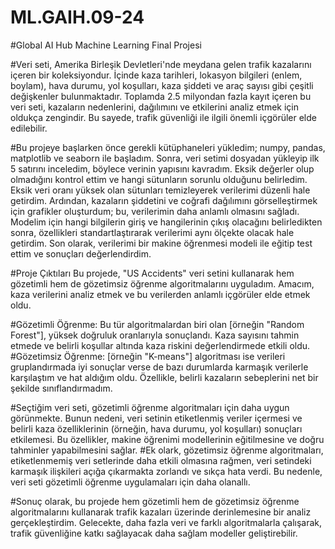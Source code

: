# ML.GAIH.09-24
#Global AI Hub Machine Learning Final Projesi

#Veri seti, Amerika Birleşik Devletleri'nde meydana gelen trafik kazalarını içeren bir koleksiyondur. İçinde kaza tarihleri, lokasyon bilgileri (enlem, boylam), hava durumu, yol koşulları, kaza şiddeti ve araç sayısı gibi çeşitli değişkenler bulunmaktadır. Toplamda 2.5 milyondan fazla kayıt içeren bu veri seti, kazaların nedenlerini, dağılımını ve etkilerini analiz etmek için oldukça zengindir. Bu sayede, trafik güvenliği ile ilgili önemli içgörüler elde edilebilir.

#Bu projeye başlarken önce gerekli kütüphaneleri yükledim; numpy, pandas, matplotlib ve seaborn ile başladım. Sonra, veri setimi dosyadan yükleyip ilk 5 satırını inceledim, böylece verinin yapısını kavradım. Eksik değerler olup olmadığını kontrol ettim ve hangi sütunların sorunlu olduğunu belirledim. Eksik veri oranı yüksek olan sütunları temizleyerek verilerimi düzenli hale getirdim. Ardından, kazaların şiddetini ve coğrafi dağılımını görselleştirmek için grafikler oluşturdum; bu, verilerimin daha anlamlı olmasını sağladı. Modelim için hangi bilgilerin giriş ve hangilerinin çıkış olacağını belirledikten sonra, özellikleri standartlaştırarak verilerimi aynı ölçekte olacak hale getirdim. Son olarak, verilerimi bir makine öğrenmesi modeli ile eğitip test ettim ve sonuçları değerlendirdim.

#Proje Çıktıları
Bu projede, "US Accidents" veri setini kullanarak hem gözetimli hem de gözetimsiz öğrenme algoritmalarını uyguladım. Amacım, kaza verilerini analiz etmek ve bu verilerden anlamlı içgörüler elde etmek oldu.

#Gözetimli Öğrenme: Bu tür algoritmalardan biri olan [örneğin "Random Forest"], yüksek doğruluk oranlarıyla sonuçlandı. Kaza sayısını tahmin etmede ve belirli koşullar altında kaza riskini değerlendirmede etkili oldu.
#Gözetimsiz Öğrenme: [örneğin "K-means"] algoritması ise verileri gruplandırmada iyi sonuçlar verse de bazı durumlarda karmaşık verilerle karşılaştım ve hat aldığım oldu. Özellikle, belirli kazaların sebeplerini net bir şekilde sınıflandırmadım.

#Seçtiğim veri seti, gözetimli öğrenme algoritmaları için daha uygun görünmekte. Bunun nedeni, veri setinin etiketlenmiş veriler içermesi ve belirli kaza özelliklerinin (örneğin, hava durumu, yol koşulları) sonuçları etkilemesi. Bu özellikler, makine öğrenimi modellerinin eğitilmesine ve doğru tahminler yapabilmesini sağlar.
#Ek olark, gözetimsiz öğrenme algoritmaları, etiketlenmemiş veri setlerinde daha etkili olmasına rağmen, veri setindeki karmaşık ilişkileri açığa çıkarmakta zorlandı ve sıkça hata verdi. Bu nedenle, veri seti gözetimli öğrenme uygulamaları için daha olanallı.

#Sonuç olarak, bu projede hem gözetimli hem de gözetimsiz öğrenme algoritmalarını kullanarak trafik kazaları üzerinde derinlemesine bir analiz gerçekleştirdim. Gelecekte, daha fazla veri ve farklı algoritmalarla çalışarak, trafik güvenliğine katkı sağlayacak daha sağlam modeller geliştirebilir.
